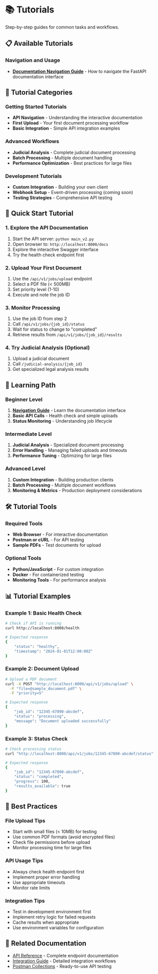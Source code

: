 # 📚 Tutorials

Step-by-step guides for common tasks and workflows.

## 📋 Available Tutorials

### Navigation and Usage
- **[Documentation Navigation Guide](DOCS_NAVIGATION_GUIDE.md)** - How to navigate the FastAPI documentation interface

## 🎯 Tutorial Categories

### Getting Started Tutorials
- **API Navigation** - Understanding the interactive documentation
- **First Upload** - Your first document processing workflow
- **Basic Integration** - Simple API integration examples

### Advanced Workflows
- **Judicial Analysis** - Complete judicial document processing
- **Batch Processing** - Multiple document handling
- **Performance Optimization** - Best practices for large files

### Development Tutorials
- **Custom Integration** - Building your own client
- **Webhook Setup** - Event-driven processing (coming soon)
- **Testing Strategies** - Comprehensive API testing

## 🚀 Quick Start Tutorial

### 1. Explore the API Documentation
1. Start the API server: `python main_v2.py`
2. Open browser to: `http://localhost:8000/docs`
3. Explore the interactive Swagger interface
4. Try the health check endpoint first

### 2. Upload Your First Document
1. Use the `/api/v1/jobs/upload` endpoint
2. Select a PDF file (< 500MB)
3. Set priority level (1-10)
4. Execute and note the job ID

### 3. Monitor Processing
1. Use the job ID from step 2
2. Call `/api/v1/jobs/{job_id}/status`
3. Wait for status to change to "completed"
4. Retrieve results from `/api/v1/jobs/{job_id}/results`

### 4. Try Judicial Analysis (Optional)
1. Upload a judicial document
2. Call `/judicial-analysis/{job_id}`
3. Get specialized legal analysis results

## 📖 Learning Path

### Beginner Level
1. **[Navigation Guide](DOCS_NAVIGATION_GUIDE.md)** - Learn the documentation interface
2. **Basic API Calls** - Health check and simple uploads
3. **Status Monitoring** - Understanding job lifecycle

### Intermediate Level
1. **Judicial Analysis** - Specialized document processing
2. **Error Handling** - Managing failed uploads and timeouts
3. **Performance Tuning** - Optimizing for large files

### Advanced Level
1. **Custom Integration** - Building production clients
2. **Batch Processing** - Multiple document workflows
3. **Monitoring & Metrics** - Production deployment considerations

## 🛠️ Tutorial Tools

### Required Tools
- **Web Browser** - For interactive documentation
- **Postman or cURL** - For API testing
- **Sample PDFs** - Test documents for upload

### Optional Tools
- **Python/JavaScript** - For custom integration
- **Docker** - For containerized testing
- **Monitoring Tools** - For performance analysis

## 📊 Tutorial Examples

### Example 1: Basic Health Check
```bash
# Check if API is running
curl http://localhost:8000/health

# Expected response
{
    "status": "healthy",
    "timestamp": "2024-01-01T12:00:00Z"
}
```

### Example 2: Document Upload
```bash
# Upload a PDF document
curl -X POST "http://localhost:8000/api/v1/jobs/upload" \
  -F "file=@sample_document.pdf" \
  -F "priority=5"

# Expected response
{
    "job_id": "12345-67890-abcdef",
    "status": "processing",
    "message": "Document uploaded successfully"
}
```

### Example 3: Status Check
```bash
# Check processing status
curl "http://localhost:8000/api/v1/jobs/12345-67890-abcdef/status"

# Expected response
{
    "job_id": "12345-67890-abcdef",
    "status": "completed",
    "progress": 100,
    "results_available": true
}
```

## 🎯 Best Practices

### File Upload Tips
- Start with small files (< 10MB) for testing
- Use common PDF formats (avoid encrypted files)
- Check file permissions before upload
- Monitor processing time for large files

### API Usage Tips
- Always check health endpoint first
- Implement proper error handling
- Use appropriate timeouts
- Monitor rate limits

### Integration Tips
- Test in development environment first
- Implement retry logic for failed requests
- Cache results when appropriate
- Use environment variables for configuration

## 📖 Related Documentation
- [API Reference](../api-reference/) - Complete endpoint documentation
- [Integration Guide](../integration/) - Detailed integration workflows
- [Postman Collections](../postman/) - Ready-to-use API testing
